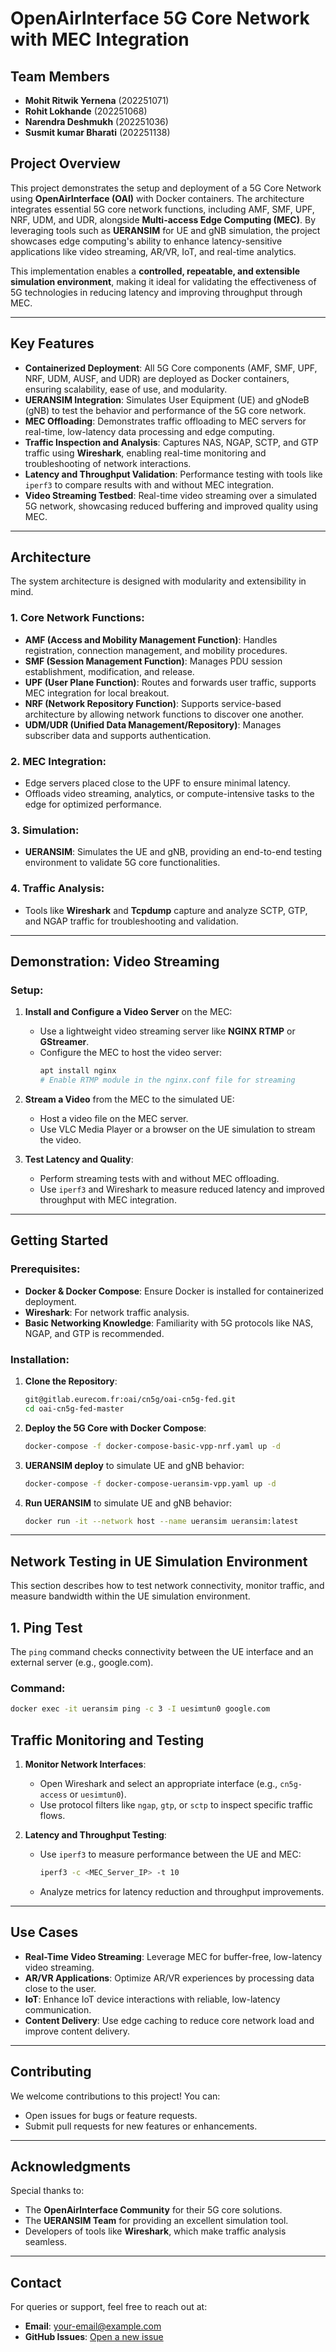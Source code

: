 
# **OpenAirInterface 5G Core Network with MEC Integration**

## **Team Members**
- **Mohit Ritwik Yernena** (202251071)
- **Rohit Lokhande** (202251068)
- **Narendra Deshmukh** (202251036)
- **Susmit kumar Bharati** (202251138)

## **Project Overview**
This project demonstrates the setup and deployment of a 5G Core Network using **OpenAirInterface (OAI)** with Docker containers. The architecture integrates essential 5G core network functions, including AMF, SMF, UPF, NRF, UDM, and UDR, alongside **Multi-access Edge Computing (MEC)**. By leveraging tools such as **UERANSIM** for UE and gNB simulation, the project showcases edge computing's ability to enhance latency-sensitive applications like video streaming, AR/VR, IoT, and real-time analytics.

This implementation enables a **controlled, repeatable, and extensible simulation environment**, making it ideal for validating the effectiveness of 5G technologies in reducing latency and improving throughput through MEC.

---

## **Key Features**
- **Containerized Deployment**: All 5G Core components (AMF, SMF, UPF, NRF, UDM, AUSF, and UDR) are deployed as Docker containers, ensuring scalability, ease of use, and modularity.
- **UERANSIM Integration**: Simulates User Equipment (UE) and gNodeB (gNB) to test the behavior and performance of the 5G core network.
- **MEC Offloading**: Demonstrates traffic offloading to MEC servers for real-time, low-latency data processing and edge computing.
- **Traffic Inspection and Analysis**: Captures NAS, NGAP, SCTP, and GTP traffic using **Wireshark**, enabling real-time monitoring and troubleshooting of network interactions.
- **Latency and Throughput Validation**: Performance testing with tools like `iperf3` to compare results with and without MEC integration.
- **Video Streaming Testbed**: Real-time video streaming over a simulated 5G network, showcasing reduced buffering and improved quality using MEC.

---

## **Architecture**
The system architecture is designed with modularity and extensibility in mind.

### **1. Core Network Functions**:
- **AMF (Access and Mobility Management Function)**: Handles registration, connection management, and mobility procedures.
- **SMF (Session Management Function)**: Manages PDU session establishment, modification, and release.
- **UPF (User Plane Function)**: Routes and forwards user traffic, supports MEC integration for local breakout.
- **NRF (Network Repository Function)**: Supports service-based architecture by allowing network functions to discover one another.
- **UDM/UDR (Unified Data Management/Repository)**: Manages subscriber data and supports authentication.

### **2. MEC Integration**:
- Edge servers placed close to the UPF to ensure minimal latency.
- Offloads video streaming, analytics, or compute-intensive tasks to the edge for optimized performance.

### **3. Simulation**:
- **UERANSIM**: Simulates the UE and gNB, providing an end-to-end testing environment to validate 5G core functionalities.

### **4. Traffic Analysis**:
- Tools like **Wireshark** and **Tcpdump** capture and analyze SCTP, GTP, and NGAP traffic for troubleshooting and validation.

---

## **Demonstration: Video Streaming**
### **Setup**:
1. **Install and Configure a Video Server** on the MEC:
   - Use a lightweight video streaming server like **NGINX RTMP** or **GStreamer**.
   - Configure the MEC to host the video server:
     ```bash
     apt install nginx
     # Enable RTMP module in the nginx.conf file for streaming
     ```
2. **Stream a Video** from the MEC to the simulated UE:
   - Host a video file on the MEC server.
   - Use VLC Media Player or a browser on the UE simulation to stream the video.

3. **Test Latency and Quality**:
   - Perform streaming tests with and without MEC offloading.
   - Use `iperf3` and Wireshark to measure reduced latency and improved throughput with MEC integration.

---

## **Getting Started**
### **Prerequisites**:
- **Docker & Docker Compose**: Ensure Docker is installed for containerized deployment.
- **Wireshark**: For network traffic analysis.
- **Basic Networking Knowledge**: Familiarity with 5G protocols like NAS, NGAP, and GTP is recommended.

### **Installation**:
1. **Clone the Repository**:
   ```bash
   git@gitlab.eurecom.fr:oai/cn5g/oai-cn5g-fed.git
   cd oai-cn5g-fed-master
   ```
2. **Deploy the 5G Core with Docker Compose**:
   ```bash
   docker-compose -f docker-compose-basic-vpp-nrf.yaml up -d
   ```
3. **UERANSIM deploy** to simulate UE and gNB behavior:
   ```bash
   docker-compose -f docker-compose-ueransim-vpp.yaml up -d
   ```

4. **Run UERANSIM** to simulate UE and gNB behavior:
   ```bash
   docker run -it --network host --name ueransim ueransim:latest
   ```

---

## Network Testing in UE Simulation Environment

This section describes how to test network connectivity, monitor traffic, and measure bandwidth within the UE simulation environment.

## **1. Ping Test**

The `ping` command checks connectivity between the UE interface and an external server (e.g., google.com).

### **Command**:
```bash
docker exec -it ueransim ping -c 3 -I uesimtun0 google.com
```

## **Traffic Monitoring and Testing**
1. **Monitor Network Interfaces**:
   - Open Wireshark and select an appropriate interface (e.g., `cn5g-access` or `uesimtun0`).
   - Use protocol filters like `ngap`, `gtp`, or `sctp` to inspect specific traffic flows.

2. **Latency and Throughput Testing**:
   - Use `iperf3` to measure performance between the UE and MEC:
     ```bash
     iperf3 -c <MEC_Server_IP> -t 10
     ```
   - Analyze metrics for latency reduction and throughput improvements.

---

## **Use Cases**
- **Real-Time Video Streaming**: Leverage MEC for buffer-free, low-latency video streaming.
- **AR/VR Applications**: Optimize AR/VR experiences by processing data close to the user.
- **IoT**: Enhance IoT device interactions with reliable, low-latency communication.
- **Content Delivery**: Use edge caching to reduce core network load and improve content delivery.

---

## **Contributing**
We welcome contributions to this project! You can:
- Open issues for bugs or feature requests.
- Submit pull requests for new features or enhancements.

---

## **Acknowledgments**
Special thanks to:
- The **OpenAirInterface Community** for their 5G core solutions.
- The **UERANSIM Team** for providing an excellent simulation tool.
- Developers of tools like **Wireshark**, which make traffic analysis seamless.

---

## **Contact**
For queries or support, feel free to reach out at:
- **Email**: your-email@example.com
- **GitHub Issues**: [Open a new issue](https://github.com/your-repository/issues)
